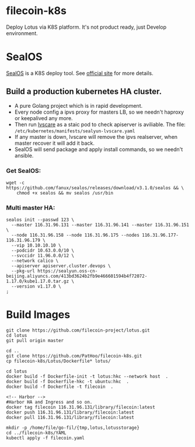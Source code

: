 # filecoin-k8s
Deploy Lotus via K8S platform. It's not product ready, just Develop environment.

# SealOS
[SealOS](https://github.com/fanux/sealos) is a K8S deploy tool. See [official site](https://sealyun.com) for more details.

## Build a production kubernetes HA cluster.
- A pure Golang project which is in rapid development.
- Every node config a ipvs proxy for masters LB, so we needn't haproxy or keepalived any more.
- Then run [lvscare](https://github.com/fanux/lvscare) as a staic pod to check apiserver is aviliable. The file: `/etc/kubernetes/manifests/sealyun-lvscare.yaml`
- If any master is down, lvscare will remove the ipvs realserver, when master recover it will add it back.
- SealOS will send package and apply install commands, so we needn't ansible.

### Get SealOS:
```
wget -c https://github.com/fanux/sealos/releases/download/v3.1.0/sealos && \
    chmod +x sealos && mv sealos /usr/bin
```
### Multi master HA:
```
sealos init --passwd 123 \
  --master 116.31.96.131 --master 116.31.96.141 --master 116.31.96.151 \
  --node 116.31.96.158 --node 116.31.96.175 --nodes 116.31.96.177-116.31.96.179 \
  --vip 10.10.10.10 \
  --podcidr 10.63.0.0/10 \
  --svccidr 11.96.0.0/12 \
  --network calico \
  --apiserver apiserver.cluster.devops \
  --pkg-url https://sealyun.oss-cn-beijing.aliyuncs.com/413bd3624b2fb9e466601594b4f72072-1.17.0/kube1.17.0.tar.gz \
  --version v1.17.0 \
;
```

# Build Images
```
git clone https://github.com/filecoin-project/lotus.git
cd lotus
git pull origin master

cd ..
git clone https://github.com/PatHoo/filecoin-k8s.git
cp filecoin-k8s/Lotus/Dockerfile* lotus/

cd lotus
docker build -f Dockerfile-init -t lotus:hkc --network host  .
docker build -f Dockerfile-hkc -t ubuntu:hkc  .
docker build -f Dockerfile -t filecoin  .

<!-- Harbor -->
#Harbor HA and Ingress and so on.
docker tag filecoin 116.31.96.131/library/filecoin:latest
docker push 116.31.96.131/library/filecoin:latest
docker pull 116.31.96.131/library/filecoin:latest

mkdir -p /home/file/go-fil/{tmp,lotus,lotusstorage}
cd ../filecoin-k8s/YAML
kubectl apply -f filecoin.yaml
```
